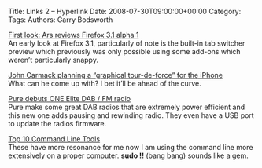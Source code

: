 Title: Links 2 &#8211; Hyperlink
Date: 2008-07-30T09:00:00+00:00
Category: 
Tags: 
Authors: Garry Bodsworth

[First look: Ars reviews Firefox 3.1 alpha 1][1]  
An early look at Firefox 3.1, particularly of note is the built-in tab switcher preview which previously was only possible using some add-ons which weren&#8217;t particularly snappy.

[John Carmack planning a &#8220;graphical tour-de-force&#8221; for the iPhone][2]  
What can he come up with? I bet it&#8217;ll be ahead of the curve.

[Pure debuts ONE Elite DAB / FM radio][3]  
Pure make some great DAB radios that are extremely power efficient and this new one adds pausing and rewinding radio. They even have a USB port to update the radios firmware.

[Top 10 Command Line Tools][4]  
These have more resonance for me now I am using the command line more extensively on a proper computer. **sudo !!** (bang bang) sounds like a gem.

 [1]: http://arstechnica.com/news.ars/post/20080730-first-look-ars-reviews-firefox-3-1-alpha-1.html
 [2]: http://www.tuaw.com/2008/07/30/john-carmack-planning-a-graphical-tour-de-force-for-the-iphone/#comments
 [3]: http://www.engadget.com/2008/07/30/pure-debuts-one-elite-dab-fm-radio/
 [4]: http://lifehacker.com/399468/top-10-command-line-tools